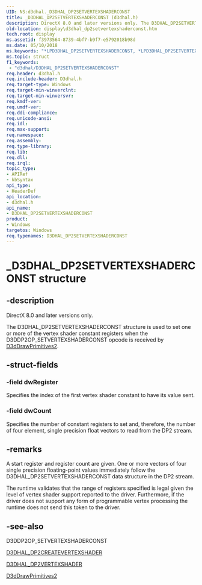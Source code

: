 ```yaml
---
UID: NS:d3dhal._D3DHAL_DP2SETVERTEXSHADERCONST
title: _D3DHAL_DP2SETVERTEXSHADERCONST (d3dhal.h)
description: DirectX 8.0 and later versions only. The D3DHAL_DP2SETVERTEXSHADERCONST structure is used to set one or more of the vertex shader constant registers when the D3DDP2OP_SETVERTEXSHADERCONST opcode is received by D3dDrawPrimitives2.
old-location: display\d3dhal_dp2setvertexshaderconst.htm
tech.root: display
ms.assetid: f3973564-8739-4bf7-b9f7-e5792018b98d
ms.date: 05/10/2018
ms.keywords: "*LPD3DHAL_DP2SETVERTEXSHADERCONST, *LPD3DHAL_DP2SETVERTEXSHADERCONSTB, *LPD3DHAL_DP2SETVERTEXSHADERCONSTI, D3DHAL_DP2SETVERTEXSHADERCONST, D3DHAL_DP2SETVERTEXSHADERCONST structure [Display Devices], D3DHAL_DP2SETVERTEXSHADERCONSTB, D3DHAL_DP2SETVERTEXSHADERCONSTI, LPD3DHAL_DP2SETVERTEXSHADERCONST, LPD3DHAL_DP2SETVERTEXSHADERCONST structure pointer [Display Devices], _D3DHAL_DP2SETVERTEXSHADERCONST, d3dhal/D3DHAL_DP2SETVERTEXSHADERCONST, d3dhal/LPD3DHAL_DP2SETVERTEXSHADERCONST, d3dstrct_5d02ceb6-1d80-4586-a256-ca56ca51a101.xml, display.d3dhal_dp2setvertexshaderconst"
ms.topic: struct
f1_keywords:
 - "d3dhal/D3DHAL_DP2SETVERTEXSHADERCONST"
req.header: d3dhal.h
req.include-header: D3dhal.h
req.target-type: Windows
req.target-min-winverclnt: 
req.target-min-winversvr: 
req.kmdf-ver: 
req.umdf-ver: 
req.ddi-compliance: 
req.unicode-ansi: 
req.idl: 
req.max-support: 
req.namespace: 
req.assembly: 
req.type-library: 
req.lib: 
req.dll: 
req.irql: 
topic_type:
- APIRef
- kbSyntax
api_type:
- HeaderDef
api_location:
- d3dhal.h
api_name:
- D3DHAL_DP2SETVERTEXSHADERCONST
product:
- Windows
targetos: Windows
req.typenames: D3DHAL_DP2SETVERTEXSHADERCONST
---
```


# _D3DHAL_DP2SETVERTEXSHADERCONST structure


## -description



   DirectX 8.0 and later versions only.
   

The D3DHAL_DP2SETVERTEXSHADERCONST structure is used to set one or more of the vertex shader constant registers when the D3DDP2OP_SETVERTEXSHADERCONST opcode is received by <a href="https://docs.microsoft.com/windows-hardware/drivers/ddi/d3dhal/nc-d3dhal-lpd3dhal_drawprimitives2cb">D3dDrawPrimitives2</a>.


## -struct-fields




### -field dwRegister

Specifies the index of the first vertex shader constant to have its value sent.


### -field dwCount

Specifies the number of constant registers to set and, therefore, the number of four element, single precision float vectors to read from the DP2 stream.


## -remarks



A start register and register count are given. One or more vectors of four single precision floating-point values immediately follow the D3DHAL_DP2SETVERTEXSHADERCONST data structure in the DP2 stream.

The runtime validates that the range of registers specified is legal given the level of vertex shader support reported to the driver. Furthermore, if the driver does not support any form of programmable vertex processing the runtime does not send this token to the driver.




## -see-also




D3DDP2OP_SETVERTEXSHADERCONST



<a href="https://docs.microsoft.com/windows-hardware/drivers/ddi/d3dhal/ns-d3dhal-_d3dhal_dp2createvertexshader">D3DHAL_DP2CREATEVERTEXSHADER</a>



<a href="https://docs.microsoft.com/windows-hardware/drivers/ddi/d3dhal/ns-d3dhal-_d3dhal_dp2vertexshader">D3DHAL_DP2VERTEXSHADER</a>



<a href="https://docs.microsoft.com/windows-hardware/drivers/ddi/d3dhal/nc-d3dhal-lpd3dhal_drawprimitives2cb">D3dDrawPrimitives2</a>
 

 

